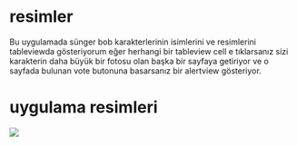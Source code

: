 # resimler

Bu uygulamada sünger bob karakterlerinin isimlerini ve resimlerini tableviewda gösteriyorum eğer herhangi bir tableview cell e tıklarsanız sizi karakterin daha 
büyük bir fotosu olan başka bir sayfaya getiriyor ve o sayfada bulunan vote butonuna basarsanız bir alertview gösteriyor.


# uygulama resimleri

![](images/uygulama-image-1.png)

